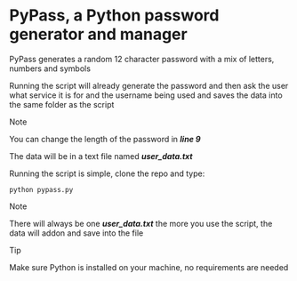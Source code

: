 # PyPass, a Python password generator and manager

PyPass generates a random 12 character password with a mix of letters, numbers and symbols

Running the script will already generate the password and then ask the user what service it is for and the username being used and saves the data into the same folder as the script

> [!NOTE]
> You can change the length of the password in ***line 9***

The data will be in a text file named ***user_data.txt***

Running the script is simple, clone the repo and type:
```
python pypass.py
```

> [!NOTE]
> There will always be one ***user_data.txt*** the more you use the script, the data will addon and save into the file

> [!TIP]
> Make sure Python is installed on your machine, no requirements are needed
